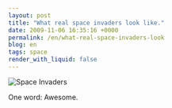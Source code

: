 ```yaml
---
layout: post
title: "What real space invaders look like."
date: 2009-11-06 16:35:16 +0000
permalink: /en/what-real-space-invaders-look
blog: en
tags: space
render_with_liquid: false
---
```


<!-- textlint-disable rousseau -->

<img src="http://www.geekologie.com/2009/11/05/real-invaders.jpg" alt="Space Invaders">

<p>One word: Awesome.</p>

<!-- textlint-enable rousseau -->
